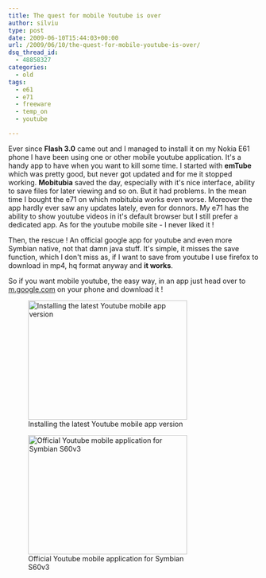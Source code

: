 ```yaml
---
title: The quest for mobile Youtube is over
author: silviu
type: post
date: 2009-06-10T15:44:03+00:00
url: /2009/06/10/the-quest-for-mobile-youtube-is-over/
dsq_thread_id:
  - 48858327
categories:
  - old
tags:
  - e61
  - e71
  - freeware
  - temp_on
  - youtube

---
```

Ever since **Flash 3.0** came out and I managed to install it on my Nokia E61 phone I have been using one or other mobile youtube application. It's a handy app to have when you want to kill some time. I started with **emTube** which was pretty good, but never got updated and for me it stopped working.
 **Mobitubia** saved the day, especially with it's nice interface, ability to save files for later viewing and so on. But it had problems. In the mean time I bought the e71 on which mobitubia works even worse. Moreover the app hardly ever saw any updates lately, even for donnors. My e71 has the ability to show youtube videos in it's default browser but I still prefer a dedicated app. As for the youtube mobile site - I never liked it !

Then, the rescue ! An official google app for youtube and even more Symbian native, not that damn java stuff. It's simple, it misses the save function, which I don't miss as, if I want to save from youtube I use firefox to download in mp4, hq format anyway and **it works**.

So if you want mobile youtube, the easy way, in an app just head over to <a href="http://m.google.com" target="_blank" rel="noopener">m.google.com</a> on your phone and download it !

<figure id="attachment_262" aria-describedby="caption-attachment-262" style="width: 320px" class="wp-caption aligncenter"><img decoding="async" loading="lazy" class="size-full wp-image-262" title="screenshot0019_cnv" src="http://blog.silviuvulcan.ro/wp-content/uploads/sites/2/2009/06/screenshot0019_cnv.jpg" alt="Installing the latest Youtube mobile app version" width="320" height="240" /><figcaption id="caption-attachment-262" class="wp-caption-text">Installing the latest Youtube mobile app version</figcaption></figure>

<figure id="attachment_263" aria-describedby="caption-attachment-263" style="width: 320px" class="wp-caption aligncenter"><img decoding="async" loading="lazy" class="size-full wp-image-263" title="screenshot0021_cnv" src="http://blog.silviuvulcan.ro/wp-content/uploads/sites/2/2009/06/screenshot0021_cnv.jpg" alt="Official Youtube mobile application for Symbian S60v3" width="320" height="240" /><figcaption id="caption-attachment-263" class="wp-caption-text">Official Youtube mobile application for Symbian S60v3</figcaption></figure>